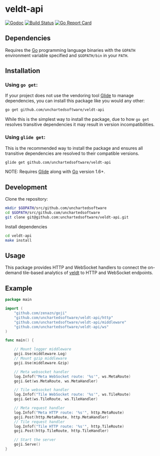 # veldt-api

[![Godoc](http://img.shields.io/badge/godoc-reference-blue.svg?style=flat)](http://godoc.org/github.com/unchartedsoftware/veldt-api)
[![Build Status](https://travis-ci.org/unchartedsoftware/veldt-api.svg?branch=master)](https://travis-ci.org/unchartedsoftware/veldt-api)
[![Go Report Card](https://goreportcard.com/badge/github.com/unchartedsoftware/veldt-api)](https://goreportcard.com/report/github.com/unchartedsoftware/veldt-api)

## Dependencies

Requires the [Go](https://golang.org/) programming language binaries with the `GOPATH` environment variable specified and `$GOPATH/bin` in your `PATH`.

## Installation

### Using `go get`:

If your project does not use the vendoring tool [Glide](https://glide.sh) to manage dependencies, you can install this package like you would any other:

```bash
go get github.com/unchartedsoftware/veldt-api
```

While this is the simplest way to install the package, due to how `go get` resolves transitive dependencies it may result in version incompatibilities.

### Using `glide get`:

This is the recommended way to install the package and ensures all transitive dependencies are resolved to their compatible versions.

```bash
glide get github.com/unchartedsoftware/veldt-api
```

NOTE: Requires [Glide](https://glide.sh) along with [Go](https://golang.org/) version 1.6+.

## Development

Clone the repository:

```bash
mkdir $GOPATH/src/github.com/unchartedsoftware
cd $GOPATH/src/github.com/unchartedsoftware
git clone git@github.com:unchartedsoftware/veldt-api.git
```

Install dependencies

```bash
cd veldt-api
make install
```

## Usage

This package provides HTTP and WebSocket handlers to connect the on-demand tile-based analytics of [veldt](https://github.com/unchartedsoftware/veldt/) to  HTTP and WebSocket endpoints.

## Example

```go
package main

import (
	"github.com/zenazn/goji"
	"github.com/unchartedsoftware/veldt-api/http"
	"github.com/unchartedsoftware/veldt-api/middleware"
	"github.com/unchartedsoftware/veldt-api/ws"
)

func main() {

	// Mount logger middleware
	goji.Use(middleware.Log)
	// Mount gzip middleware
	goji.Use(middleware.Gzip)

	// Meta websocket handler
	log.Infof("Meta WebSocket route: '%s'", ws.MetaRoute)
	goji.Get(ws.MetaRoute, ws.MetaHandler)

	// Tile websocket handler
	log.Infof("Tile WebSocket route: '%s'", ws.TileRoute)
	goji.Get(ws.TileRoute, ws.TileHandler)

	// Meta request handler
	log.Infof("Meta HTTP route: '%s'", http.MetaRoute)
	goji.Post(http.MetaRoute, http.MetaHandler)
	// Tile request handler
	log.Infof("Tile HTTP route: '%s'", http.TileRoute)
	goji.Post(http.TileRoute, http.TileHandler)

	// Start the server
	goji.Serve()
}
```
